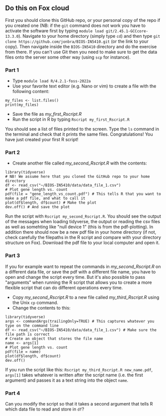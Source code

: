 ## Do this on Fox cloud

First you should clone this GitHub repo, or your personal copy of the repo if you created one (NB: if the `git` command does not work you have to activate the software first by typing `module load git/2.45.1-GCCcore-13.3.0`). Navigate to your home directory (simply type `cd`) and then type `git clone https://github.com/jonbra/BIOS-IN5410.git` (or the link to your copy). Then navigate inside the `BIOS-IN5410` directory and do the exercise from there. If you can't use Git then you need to make sure to get the data files onto the server some other way (using `scp` for instance).  

### Part 1
- Type `module load R/4.2.1-foss-2022a`
- Use your favorite text editor (e.g. Nano or vim) to create a file with the following content:
```{r}
my_files <- list.files()
print(my_files)
```
- Save the file as *my_first_Rscript.R*
- Run the script in R by typing `Rscript my_first_Rscript.R`  
 
You should see a list of files printed to the screen. Type the `ls` command in the terminal and check that it prints the same files.
Congratulations! You have just created your first R script!

### Part 2
- Create another file called *my_second_Rscript.R* with the contents:
```{r}
library(tidyverse)
# NB! We assume here that you cloned the GitHub repo to your home directory
df <- read_csv("~/BIOS-IN5410/data/data_file_1.csv")
# Plot gene length vs. count
pdf(file = "gene_length_vs_count.pdf") # This tells R that you want to make a pdf file, and what to call it
plot(df$length, df$count) # Make the plot
dev.off() # And save the plot
```
Run the script with `Rscript my_second_Rscript.R`. You should see the output of the messages when loading tidyverse, the output or reading the csv files as well as somehting like "null device 1" (this is from the pdf-plotting). In addition there should now be a new pdf file in your home directory (if not, check carefully the filepaths in the R script and compare with your directory structure on Fox). Download the pdf file to your local computer and open it.

### Part 3
If you for example want to repeat the commands in *my_second_Rscript.R* on a different data file, or save the pdf with a different file name, you have to open and change the script every time. But it's also possible to pass "arguments" when running the R script that allows you to create a more flexible script that can do different operations every time.
- Copy *my_second_Rscript.R* to a new file called *my_third_Rscript.R* using the Unix `cp` command.
- Change the contents to this:
```{r}
library(tidyverse)
args <- commandArgs(trailingOnly=TRUE) # This captures whatever you type on the command line
df <- read_csv("~/BIOS-IN5410/data/data_file_1.csv") # Make sure the file path is correct
# Create an object that stores the file name
name <- args[1]
# Plot gene length vs. count
pdf(file = name)
plot(df$length, df$count)
dev.off()
```
If you run the script like this: `Rscript my_third_Rscript.R new_name.pdf`, `args[1]` takes whatever is written after the script name (i.e. the first argument) and passes it as a text string into the object `name`. 

### Part 4
Can you modify the script so that it takes a second argument that tells R which data file to read and store in `df`?
